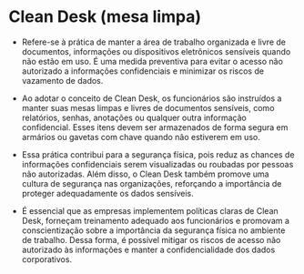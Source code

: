 # Clean Desk (mesa limpa)

* Refere-se à prática de manter a área de trabalho organizada e livre de documentos, informações ou dispositivos eletrônicos sensíveis quando não estão em uso. É uma medida preventiva para evitar o acesso não autorizado a informações confidenciais e minimizar os riscos de vazamento de dados.

* Ao adotar o conceito de Clean Desk, os funcionários são instruídos a manter suas mesas limpas e livres de documentos sensíveis, como relatórios, senhas, anotações ou qualquer outra informação confidencial. Esses itens devem ser armazenados de forma segura em armários ou gavetas com chave quando não estiverem em uso.

* Essa prática contribui para a segurança física, pois reduz as chances de informações confidenciais serem visualizadas ou roubadas por pessoas não autorizadas. Além disso, o Clean Desk também promove uma cultura de segurança nas organizações, reforçando a importância de proteger adequadamente os dados sensíveis.

* É essencial que as empresas implementem políticas claras de Clean Desk, forneçam treinamento adequado aos funcionários e promovam a conscientização sobre a importância da segurança física no ambiente de trabalho. Dessa forma, é possível mitigar os riscos de acesso não autorizado às informações e manter a confidencialidade dos dados corporativos.
